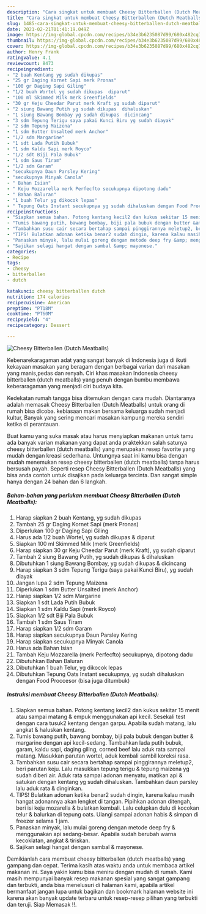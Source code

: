 ```yaml
---
description: "Cara singkat untuk membuat Cheesy Bitterballen (Dutch Meatballs) Homemade"
title: "Cara singkat untuk membuat Cheesy Bitterballen (Dutch Meatballs) Homemade"
slug: 1485-cara-singkat-untuk-membuat-cheesy-bitterballen-dutch-meatballs-homemade
date: 2021-02-21T01:41:19.049Z
image: https://img-global.cpcdn.com/recipes/b34e3b6235087d99/680x482cq70/cheesy-bitterballen-dutch-meatballs-foto-resep-utama.jpg
thumbnail: https://img-global.cpcdn.com/recipes/b34e3b6235087d99/680x482cq70/cheesy-bitterballen-dutch-meatballs-foto-resep-utama.jpg
cover: https://img-global.cpcdn.com/recipes/b34e3b6235087d99/680x482cq70/cheesy-bitterballen-dutch-meatballs-foto-resep-utama.jpg
author: Henry Frank
ratingvalue: 4.1
reviewcount: 8473
recipeingredient:
- "2 buah Kentang yg sudah dikupas"
- "25 gr Daging Kornet Sapi merk Pronas"
- "100 gr Daging Sapi Giling"
- "1/2 buah Wortel yg sudah dikupas  diparut"
- "100 ml Skimmed Milk merk Greenfields"
- "30 gr Keju Cheedar Parut merk Kraft yg sudah diparut"
- "2 siung Bawang Putih yg sudah dikupas  dihaluskan"
- "1 siung Bawang Bombay yg sudah dikupas  dicincang"
- "3 sdm Tepung Terigu saya pakai Kunci Biru yg sudah diayak"
- "2 sdm Tepung Maizena"
- "1 sdm Butter Unsalted merk Anchor"
- "1/2 sdm Margarine"
- "1 sdt Lada Putih Bubuk"
- "1 sdm Kaldu Sapi merk Royco"
- "1/2 sdt Biji Pala Bubuk"
- "1 sdm Saus Tiram"
- "1/2 sdm Garam"
- "secukupnya Daun Parsley Kering"
- "secukupnya Minyak Canola"
- " Bahan Isian"
- " Keju Mozzarella merk Perfecfto secukupnya dipotong dadu"
- " Bahan Baluran"
- "1 buah Telur yg dikocok lepas"
- " Tepung Oats Instant secukupnya yg sudah dihaluskan dengan Food Proccesor bisa juga ditumbuk"
recipeinstructions:
- "Siapkan semua bahan. Potong kentang kecil2 dan kukus sekitar 15 menit atau sampai matang &amp; empuk menggunakan api kecil. Sesekali test dengan cara tusuk2 kentang dengan garpu. Apabila sudah matang, lalu angkat &amp; haluskan kentang."
- "Tumis bawang putih, bawang bombay, biji pala bubuk dengan butter &amp; margarine dengan api kecil-sedang. Tambahkan lada putih bubuk, garam, kaldu sapi, daging giling, corned beef lalu aduk rata sampai matang. Masukkan parutan wortel, aduk kembali sambil koreksi rasa."
- "Tambahkan susu cair secara bertahap sampai pinggirannya meletup2, beri parutan keju. Lalu masukkan tepung terigu &amp; tepung maizena yg sudah diberi air. Aduk rata sampai adonan menyatu, matikan api &amp; satukan dengan kentang yg sudah dihaluskan. Tambahkan daun parsley lalu aduk rata &amp; dinginkan."
- "TIPS! Bulatkan adonan ketika benar2 sudah dingin, karena kalau masih hangat adonannya akan lengket di tangan. Pipihkan adonan ditengah, beri isi keju mozarella &amp; bulatkan kembali. Lalu celupkan dulu di kocokan telur &amp; balurkan di tepung oats. Ulangi sampai adonan habis &amp; simpan di freezer selama 1 jam."
- "Panaskan minyak, lalu mulai goreng dengan metode deep fry &amp; menggunakan api sedang-besar. Apabila sudah berubah warna kecoklatan, angkat &amp; tiriskan."
- "Sajikan selagi hangat dengan sambal &amp; mayonese."
categories:
- Recipe
tags:
- cheesy
- bitterballen
- dutch

katakunci: cheesy bitterballen dutch 
nutrition: 174 calories
recipecuisine: American
preptime: "PT18M"
cooktime: "PT60M"
recipeyield: "4"
recipecategory: Dessert

---
```



![Cheesy Bitterballen (Dutch Meatballs)](https://img-global.cpcdn.com/recipes/b34e3b6235087d99/680x482cq70/cheesy-bitterballen-dutch-meatballs-foto-resep-utama.jpg)

Kebenarekaragaman adat yang sangat banyak di Indonesia juga di ikuti kekayaan masakan yang beragam dengan berbagai varian dari masakan yang manis,pedas dan renyah. Ciri khas masakan Indonesia cheesy bitterballen (dutch meatballs) yang penuh dengan bumbu membawa keberaragaman yang menjadi ciri budaya kita.


Kedekatan rumah tangga bisa ditemukan dengan cara mudah. Diantaranya adalah memasak Cheesy Bitterballen (Dutch Meatballs) untuk orang di rumah bisa dicoba. kebiasaan makan bersama keluarga sudah menjadi kultur, Banyak yang sering mencari masakan kampung mereka sendiri ketika di perantauan.



Buat kamu yang suka masak atau harus menyiapkan makanan untuk tamu ada banyak varian makanan yang dapat anda praktekkan salah satunya cheesy bitterballen (dutch meatballs) yang merupakan resep favorite yang mudah dengan kreasi sederhana. Untungnya saat ini kamu bisa dengan mudah menemukan resep cheesy bitterballen (dutch meatballs) tanpa harus bersusah payah.
Seperti resep Cheesy Bitterballen (Dutch Meatballs) yang bisa anda contoh untuk disajikan pada keluarga tercinta. Dan sangat simple hanya dengan 24 bahan dan 6 langkah.


<!--inarticleads1-->

##### Bahan-bahan yang perlukan membuat Cheesy Bitterballen (Dutch Meatballs):

1. Harap siapkan 2 buah Kentang, yg sudah dikupas
1. Tambah 25 gr Daging Kornet Sapi (merk Pronas)
1. Diperlukan 100 gr Daging Sapi Giling
1. Harus ada 1/2 buah Wortel, yg sudah dikupas &amp; diparut
1. Siapkan 100 ml Skimmed Milk (merk Greenfields)
1. Harap siapkan 30 gr Keju Cheedar Parut (merk Kraft), yg sudah diparut
1. Tambah 2 siung Bawang Putih, yg sudah dikupas &amp; dihaluskan
1. Dibutuhkan 1 siung Bawang Bombay, yg sudah dikupas &amp; dicincang
1. Harap siapkan 3 sdm Tepung Terigu (saya pakai Kunci Biru), yg sudah diayak
1. Jangan lupa 2 sdm Tepung Maizena
1. Diperlukan 1 sdm Butter Unsalted (merk Anchor)
1. Harap siapkan 1/2 sdm Margarine
1. Siapkan 1 sdt Lada Putih Bubuk
1. Siapkan 1 sdm Kaldu Sapi (merk Royco)
1. Siapkan 1/2 sdt Biji Pala Bubuk
1. Tambah 1 sdm Saus Tiram
1. Harap siapkan 1/2 sdm Garam
1. Harap siapkan secukupnya Daun Parsley Kering
1. Harap siapkan secukupnya Minyak Canola
1. Harus ada  Bahan Isian
1. Tambah  Keju Mozzarella (merk Perfecfto) secukupnya, dipotong dadu
1. Dibutuhkan  Bahan Baluran
1. Dibutuhkan 1 buah Telur, yg dikocok lepas
1. Dibutuhkan  Tepung Oats Instant secukupnya, yg sudah dihaluskan dengan Food Proccesor (bisa juga ditumbuk)




<!--inarticleads2-->

##### Instruksi membuat  Cheesy Bitterballen (Dutch Meatballs):

1. Siapkan semua bahan. Potong kentang kecil2 dan kukus sekitar 15 menit atau sampai matang &amp; empuk menggunakan api kecil. Sesekali test dengan cara tusuk2 kentang dengan garpu. Apabila sudah matang, lalu angkat &amp; haluskan kentang.
1. Tumis bawang putih, bawang bombay, biji pala bubuk dengan butter &amp; margarine dengan api kecil-sedang. Tambahkan lada putih bubuk, garam, kaldu sapi, daging giling, corned beef lalu aduk rata sampai matang. Masukkan parutan wortel, aduk kembali sambil koreksi rasa.
1. Tambahkan susu cair secara bertahap sampai pinggirannya meletup2, beri parutan keju. Lalu masukkan tepung terigu &amp; tepung maizena yg sudah diberi air. Aduk rata sampai adonan menyatu, matikan api &amp; satukan dengan kentang yg sudah dihaluskan. Tambahkan daun parsley lalu aduk rata &amp; dinginkan.
1. TIPS! Bulatkan adonan ketika benar2 sudah dingin, karena kalau masih hangat adonannya akan lengket di tangan. Pipihkan adonan ditengah, beri isi keju mozarella &amp; bulatkan kembali. Lalu celupkan dulu di kocokan telur &amp; balurkan di tepung oats. Ulangi sampai adonan habis &amp; simpan di freezer selama 1 jam.
1. Panaskan minyak, lalu mulai goreng dengan metode deep fry &amp; menggunakan api sedang-besar. Apabila sudah berubah warna kecoklatan, angkat &amp; tiriskan.
1. Sajikan selagi hangat dengan sambal &amp; mayonese.




Demikianlah cara membuat cheesy bitterballen (dutch meatballs) yang gampang dan cepat. Terima kasih atas waktu anda untuk membaca artikel makanan ini. Saya yakin kamu bisa meniru dengan mudah di rumah. Kami masih mempunyai banyak resep makanan spesial yang sangat gampang dan terbukti, anda bisa menelusuri di halaman kami, apabila artikel bermanfaat jangan lupa untuk bagikan dan bookmark halaman website ini karena akan banyak update terbaru untuk resep-resep pilihan yang terbukti dan teruji. Siap Memasak !!. 
